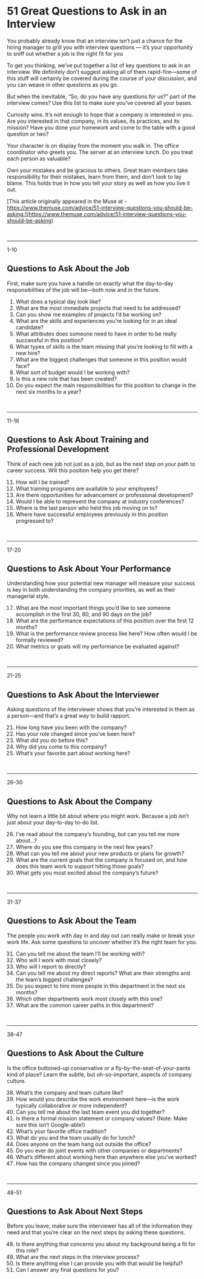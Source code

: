 # 51 Great Questions to Ask in an Interview

You probably already know that an interview isn’t just a chance for the hiring manager to grill you with interview questions — it’s your opportunity to sniff out whether a job is the right fit for you

To get you thinking, we’ve put together a list of key questions to ask in an interview. We definitely don’t suggest asking all of them rapid-fire—some of this stuff will certainly be covered during the course of your discussion, and you can weave in other questions as you go.

But when the inevitable, “So, do you have any questions for us?” part of the interview comes? Use this list to make sure you’ve covered all your bases.

Curiosity wins. It’s not enough to hope that a company is interested in you. Are you interested in that company, in its values, its practices, and its mission? Have you done your homework and come to the table with a good question or two?

Your character is on display from the moment you walk in. The office coordinator who greets you. The server at an interview lunch. Do you treat each person as valuable?

Own your mistakes and be gracious to others. Great team members take responsibility for their mistakes, learn from them, and don’t look to lay blame. This holds true in how you tell your story as well as how you live it out.


[This article originally appeared in the Muse at - https://www.themuse.com/advice/51-interview-questions-you-should-be-asking:](https://www.themuse.com/advice/51-interview-questions-you-should-be-asking)

<br>

---

1-10
## Questions to Ask About the Job

First, make sure you have a handle on exactly what the day-to-day responsibilities of the job will be—both now and in the future.

1.  What does a typical day look like?
2.  What are the most immediate projects that need to be addressed?
3.  Can you show me examples of projects I’d be working on?
4.  What are the skills and experiences you’re looking for in an ideal candidate?
5.  What attributes does someone need to have in order to be really successful in this position?
6.  What types of skills is the team missing that you’re looking to fill with a new hire?
7.  What are the biggest challenges that someone in this position would face?
8.  What sort of budget would I be working with?
9.  Is this a new role that has been created?
10. Do you expect the main responsibilities for this position to change in the next six months to a year?

<br>

---
11-16
## Questions to Ask About Training and Professional Development

Think of each new job not just as a job, but as the next step on your path to career success. Will this position help you get there?

11. How will I be trained?
12. What training programs are available to your employees?
13. Are there opportunities for advancement or professional development?
14. Would I be able to represent the company at industry conferences?
15. Where is the last person who held this job moving on to?
16. Where have successful employees previously in this position progressed to?

<br>

---
17-20
## Questions to Ask About Your Performance

Understanding how your potential new manager will measure your success is key in both understanding the company priorities, as well as their managerial style.

17. What are the most important things you’d like to see someone accomplish in the first 30, 60, and 90 days on the job?
18. What are the performance expectations of this position over the first 12 months?
19. What is the performance review process like here? How often would I be formally reviewed?
20. What metrics or goals will my performance be evaluated against?

<br>

---
21-25
## Questions to Ask About the Interviewer

Asking questions of the interviewer shows that you’re interested in them as a person—and that’s a great way to build rapport.

21. How long have you been with the company?
22. Has your role changed since you’ve been here?
23. What did you do before this?
24. Why did you come to this company?
25. What’s your favorite part about working here?

<br>

---
26-30
## Questions to Ask About the Company

Why not learn a little bit about where you might work. Because a job isn’t just about your day-to-day to-do list.

26. I’ve read about the company’s founding, but can you tell me more about...?
27. Where do you see this company in the next few years?
28. What can you tell me about your new products or plans for growth?
29. What are the current goals that the company is focused on, and how does this team work to support hitting those goals?
30. What gets you most excited about the company’s future?

<br>

---
31-37
## Questions to Ask About the Team

The people you work with day in and day out can really make or break your work life. Ask some questions to uncover whether it’s the right team for you.

31. Can you tell me about the team I’ll be working with?
32. Who will I work with most closely?
33. Who will I report to directly?
34. Can you tell me about my direct reports? What are their strengths and the team’s biggest challenges?
35. Do you expect to hire more people in this department in the next six months?
36. Which other departments work most closely with this one?
37. What are the common career paths in this department?

<br>

---
38-47
##  Questions to Ask About the Culture

Is the office buttoned-up conservative or a fly-by-the-seat-of-your-pants kind of place? Learn the subtle, but oh-so-important, aspects of company culture.

38. What’s the company and team culture like?
39. How would you describe the work environment here—is the work typically collaborative or more independent?
40. Can you tell me about the last team event you did together?
41. Is there a formal mission statement or company values? (Note: Make sure this isn’t Google-able!)
42. What’s your favorite office tradition?
43. What do you and the team usually do for lunch?
44. Does anyone on the team hang out outside the office?
45. Do you ever do joint events with other companies or departments?
46. What’s different about working here than anywhere else you’ve worked?
47. How has the company changed since you joined?

<br>

---
48-51
## Questions to Ask About Next Steps

Before you leave, make sure the interviewer has all of the information they need and that you’re clear on the next steps by asking these questions.

48. Is there anything that concerns you about my background being a fit for this role?
49. What are the next steps in the interview process?
50. Is there anything else I can provide you with that would be helpful?
51. Can I answer any final questions for you?

